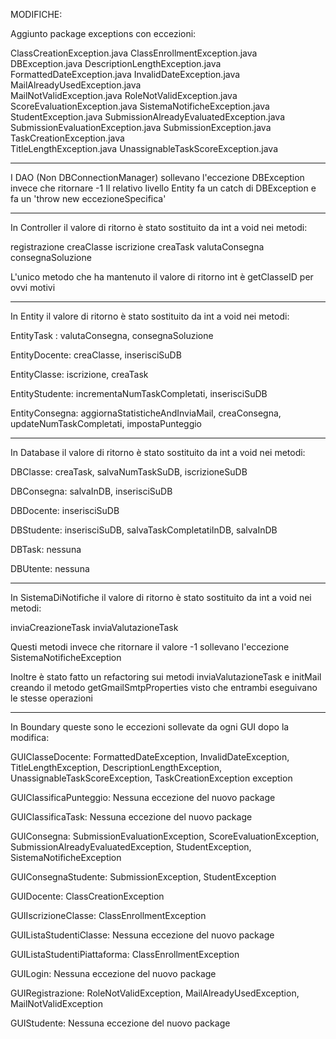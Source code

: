 MODIFICHE:

Aggiunto package exceptions con eccezioni:

ClassCreationException.java
ClassEnrollmentException.java
DBException.java
DescriptionLengthException.java
FormattedDateException.java
InvalidDateException.java
MailAlreadyUsedException.java                                                                                                   
MailNotValidException.java
RoleNotValidException.java
ScoreEvaluationException.java
SistemaNotificheException.java
StudentException.java
SubmissionAlreadyEvaluatedException.java
SubmissionEvaluationException.java
SubmissionException.java
TaskCreationException.java                                                                                                      
TitleLengthException.java
UnassignableTaskScoreException.java
_________________________________________________________________________________________

I DAO (Non DBConnectionManager) sollevano l'eccezione DBException invece che ritornare -1
Il relativo livello Entity fa un catch di DBException e fa un 'throw new eccezioneSpecifica'
_________________________________________________________________________________________

In Controller il valore di ritorno è stato sostituito da int a void nei metodi:

registrazione
creaClasse
iscrizione
creaTask
valutaConsegna
consegnaSoluzione

L'unico metodo che ha mantenuto il valore di ritorno int è getClasseID per ovvi motivi
_________________________________________________________________________________________

In Entity il valore di ritorno è stato sostituito da int a void nei metodi:

EntityTask : 
	valutaConsegna, consegnaSoluzione

EntityDocente: 
	creaClasse, inserisciSuDB

EntityClasse: 
	iscrizione, creaTask

EntityStudente: 
	incrementaNumTaskCompletati, inserisciSuDB

EntityConsegna: 
	aggiornaStatisticheAndInviaMail, creaConsegna, 
	updateNumTaskCompletati, impostaPunteggio
_________________________________________________________________________________________

In Database il valore di ritorno è stato sostituito da int a void nei metodi:

DBClasse:
	creaTask, salvaNumTaskSuDB, iscrizioneSuDB

DBConsegna:
	salvaInDB, inserisciSuDB

DBDocente:
	inserisciSuDB

DBStudente:
	inserisciSuDB, salvaTaskCompletatiInDB, salvaInDB

DBTask:
	nessuna

DBUtente:
	nessuna

_________________________________________________________________________________________

In SistemaDiNotifiche il valore di ritorno è stato sostituito da int a void nei metodi:

inviaCreazioneTask
inviaValutazioneTask

Questi metodi invece che ritornare il valore -1 sollevano l'eccezione SistemaNotificheException

Inoltre è stato fatto un refactoring sui metodi inviaValutazioneTask e initMail creando il metodo getGmailSmtpProperties visto che entrambi eseguivano le stesse operazioni
_________________________________________________________________________________________

In Boundary queste sono le eccezioni sollevate da ogni GUI dopo la modifica:

GUIClasseDocente: 
	FormattedDateException, InvalidDateException, TitleLengthException,
	DescriptionLengthException, UnassignableTaskScoreException, 
	TaskCreationException exception

GUIClassificaPunteggio:
	Nessuna eccezione del nuovo package

GUIClassificaTask:
	Nessuna eccezione del nuovo package

GUIConsegna:
	SubmissionEvaluationException, ScoreEvaluationException,
	SubmissionAlreadyEvaluatedException, StudentException,
	SistemaNotificheException

GUIConsegnaStudente:
	SubmissionException, StudentException

GUIDocente:
	ClassCreationException

GUIIscrizioneClasse:
	ClassEnrollmentException

GUIListaStudentiClasse:
	Nessuna eccezione del nuovo package

GUIListaStudentiPiattaforma:
	ClassEnrollmentException

GUILogin:
	Nessuna eccezione del nuovo package

GUIRegistrazione:
	RoleNotValidException, MailAlreadyUsedException, MailNotValidException

GUIStudente:
	Nessuna eccezione del nuovo package




